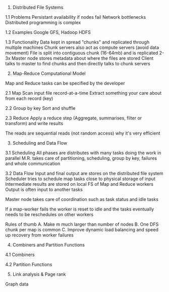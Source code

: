 1. Distributed File Systems

1.1 Problems
Persistant availability if nodes fail
Network bottlenecks
Distributed programming is complex

1.2 Examples
Google GFS, Hadoop HDFS

1.3 Functionality
Data kept in spread "chunks" and replicated through multiple machines
Chunk servers also act as compute servers (avoid data movement)
File is split into contiguous chunk (16-64mb) and is replicated 2-3x
Master node stores metadata about where the files are stored
Client talks to master to find chunks and then directly talks to chunk servers

2. Map-Reduce Computational Model

Map and Reduce tasks can be specified by the developer

2.1 Map
Scan input file record-at-a-time
Extract something your care about from each record (key)

2.2 Group by key
Sort and shuffle

2.3 Reduce
Apply a reduce step (Aggregate, summarises, filter or transform) and write results

The reads are sequential reads (not random access) why it's very efficient

3. Scheduling and Data Flow

3.1 Scheduling
All phases are distributes with many tasks doing the work in parallel
M.R. takes care of partitioning, scheduling, group by key, failures and whole communication

3.2 Data Flow
Input and final output are stores on the distributed file system
Scheduler tries to schedule map tasks close to physical storage of input
Intermediate results are stored on local FS of Map and Reduce workers
Output is often input to another tasks

Master node takes care of coordination such as task status and idle tasks

If a map-worker fails the worker is reset to idle and the tasks eventually needs to be reschedules on other workers

Rules of thumb
A. Make m much larger than number of nodes
B. One DFS chunk per map is common
C. Improve dynamic load balancing and speed up recovery from worker failures

4. Combiners and Partition Functions

4.1 Combiners

4.2 Partition Functions

5.  Link analysis & Page rank

Graph data
